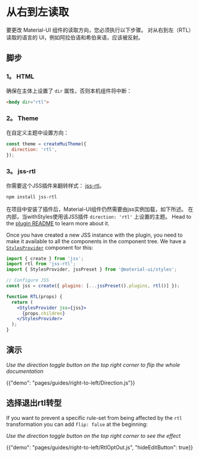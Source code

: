 # 从右到左读取

<p class="description">要更改 Material-UI 组件的读取方向，您必须执行以下步骤。 对从右到左（RTL）读取的语言的 UI，例如阿拉伯语和希伯来语，应该被反射。</p>

## 脚步

### 1。 HTML

确保在主体上设置了 `dir` 属性，否则本机组件将中断：

```html
<body dir="rtl">
```

### 2。 Theme

在自定义主题中设置方向：

```js
const theme = createMuiTheme({
  direction: 'rtl',
});
```

### 3。 jss-rtl

你需要这个JSS插件来翻转样式： [jss-rtl](https://github.com/alitaheri/jss-rtl)。

```sh
npm install jss-rtl
```

在项目中安装了插件后，Material-UI组件仍然需要由jss实例加载，如下所述。 在内部，当withStyles使用该JSS插件 `direction: 'rtl'` 上设置的主题。 Head to the [plugin README](https://github.com/alitaheri/jss-rtl) to learn more about it.

Once you have created a new JSS instance with the plugin, you need to make it available to all the components in the component tree. We have a [`StylesProvider`](/styles/api/#stylesprovider) component for this:

```jsx
import { create } from 'jss';
import rtl from 'jss-rtl';
import { StylesProvider, jssPreset } from '@material-ui/styles';

// Configure JSS
const jss = create({ plugins: [...jssPreset().plugins, rtl()] });

function RTL(props) {
  return (
    <StylesProvider jss={jss}>
      {props.children}
    </StylesProvider>
  );
}
```

## 演示

*Use the direction toggle button on the top right corner to flip the whole documentation*

{{"demo": "pages/guides/right-to-left/Direction.js"}}

## 选择退出rtl转型

If you want to prevent a specific rule-set from being affected by the `rtl` transformation you can add `flip: false` at the beginning:

*Use the direction toggle button on the top right corner to see the effect*

{{"demo": "pages/guides/right-to-left/RtlOptOut.js", "hideEditButton": true}}